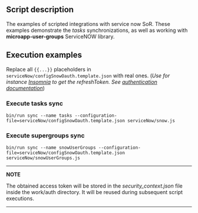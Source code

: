 ## Script description
The examples of scripted integrations with service now SoR. 
These examples demonstrate the _tasks_ synchronizations, as well as working with **microapp-user-groups** ServiceNOW library.

## Execution examples

Replace all `{{...}}` placeholders in `serviceNow/configSnowOauth.template.json` with real ones. 
(_Use for instance [Insomnia](https://insomnia.rest) to get the refreshToken.
See [authentication documentation](https://support.insomnia.rest/article/38-authentication)_)

### Execute tasks sync

`bin/run sync --name tasks --configuration-file=serviceNow/configSnowOauth.template.json serviceNow/snow.js`

### Execute supergroups sync

`bin/run sync --name snowUserGroups --configuration-file=serviceNow/configSnowOauth.template.json serviceNow/snowUserGroups.js`

---
**NOTE**

The obtained access token will be stored in the _security_context.json_ file inside the work/auth directory. It will be reused during subsequent script executions.

---
